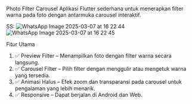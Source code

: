 Photo Filter Carousel
Aplikasi Flutter sederhana untuk menerapkan filter warna pada foto dengan antarmuka carousel interaktif.


SS:
![WhatsApp Image 2025-03-07 at 16 22 44](https://github.com/user-attachments/assets/de86d19d-b22b-4bab-94ad-e13a09e64639)
![WhatsApp Image 2025-03-07 at 16 22 45](https://github.com/user-attachments/assets/61ed75b2-0129-40f9-a310-f314a622a009)


Fitur Utama
1.  ✅ Preview Filter – Menampilkan foto dengan filter warna secara langsung.
2.  ✅ Carousel Filter – Pilih filter dengan menggulir atau mengetuk warna yang tersedia.
3.  ✅ Animasi Halus – Efek zoom dan transparansi pada carousel untuk pengalaman yang lebih menarik.
4.  ✅ Responsive – Dapat berjalan di Android dan Web.

